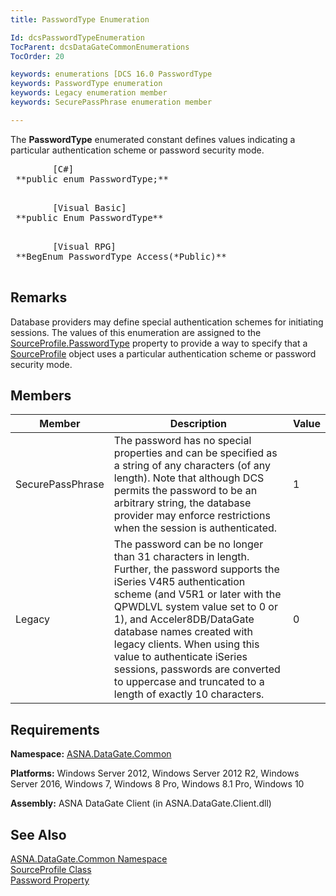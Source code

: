 ```yaml
---
title: PasswordType Enumeration

Id: dcsPasswordTypeEnumeration
TocParent: dcsDataGateCommonEnumerations
TocOrder: 20

keywords: enumerations [DCS 16.0 PasswordType
keywords: PasswordType enumeration
keywords: Legacy enumeration member
keywords: SecurePassPhrase enumeration member

---
```


The <span> **PasswordType** </span> enumerated constant defines values indicating a particular authentication scheme or password security mode. 
<pre class="prettyprint">        <span class="lang">[C#]</span>
 **public enum PasswordType;** 
      </pre>
<pre class="prettyprint">        <span class="lang">[Visual Basic] </span>
 **public Enum PasswordType** 
      </pre>
<pre class="prettyprint">        <span class="lang">[Visual RPG]</span>
 **BegEnum PasswordType Access(*Public)** 
      </pre>

## Remarks

Database providers may define special authentication schemes for initiating sessions. The values of this enumeration are assigned to the [ SourceProfile.PasswordType](source-profile-class-password-type-property.html) property to provide a way to specify that a [ SourceProfile](source-profile-class.html) object uses a particular authentication scheme or password security mode. 
## Members



| Member | Description | Value |
| ---- | ---- | ---- |
| SecurePassPhrase | The password has no special properties and can be specified as a string of any characters (of any length). Note that although DCS permits the password to be an arbitrary string, the database provider may enforce restrictions when the session is authenticated. | 1 |
| Legacy | The password can be no longer than 31 characters in length. Further, the password supports the iSeries V4R5 authentication scheme (and V5R1 or later with the QPWDLVL system value set to 0 or 1), and Acceler8DB/DataGate database names created with legacy clients. When using this value to authenticate iSeries sessions, passwords are converted to uppercase and truncated to a length of exactly 10 characters. | 0 |



## Requirements

**Namespace:** [ASNA.DataGate.Common](datagate-common-namespace.html) 

**Platforms:** Windows Server 2012, Windows Server 2012 R2, Windows Server 2016, Windows 7, Windows 8 Pro, Windows 8.1 Pro, Windows 10

**Assembly:** ASNA DataGate Client (in ASNA.DataGate.Client.dll)
## See Also


[ASNA.DataGate.Common Namespace](datagate-common-namespace.html)
      <br />
[SourceProfile Class](source-profile-class.html)
      <br />
[Password Property](source-profile-class-password-property.html)


